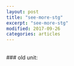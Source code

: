 ```yaml
---
layout: post
title: "see-more-stg"
excerpt: "see-more-stg"
modified: 2017-09-26
categories: articles
---
```

<div class="apester-media" data-media-id="5f5f2e4fa9d5fae4db8e5536" height="512"></div><script async src="https://static.stg.apester.com/js/sdk/latest/apester-sdk.js"></script>
<br>
### old unit:
<br>
<div class="apester-media" data-media-id="5f5f3082a9d5fa1b948e5537" height="512"></div><script async src="https://static.stg.apester.com/js/sdk/latest/apester-sdk.js"></script>
